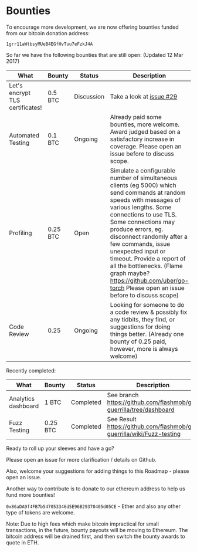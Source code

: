 
Bounties
===========

To encourage more development, we are now offering bounties 
funded from our bitcoin donation address:

`1grr11aWtbsyMUeB4EGfHvTuu7eFzkJ4A`

So far we have the following bounties that are still open:
(Updated 12 Mar 2017)

| What   | Bounty | Status | Description |
|--------|--------|--------|-------------|
|Let's encrypt TLS certificates!|0.5 BTC| Discussion | Take a look at [issue #29](https://github.com/flashmob/go-guerrilla/issues/29)
|Automated Testing| 0.1 BTC | Ongoing | Already paid some bounties, more welcome. Award judged based on a satisfactory increase in coverage. Please open an issue before to discuss scope.                                     
|Profiling| 0.25 BTC | Open | Simulate a configurable number of simultaneous clients  (eg 5000) which send commands at random speeds with messages of various lengths. Some connections to use TLS. Some connections may produce errors, eg. disconnect randomly after a few commands, issue unexpected input or timeout. Provide a report of all the bottlenecks. (Flame graph maybe? https://github.com/uber/go-torch Please open an issue before to discuss scope)
|Code Review | 0.25 | Ongoing | Looking for someone to do a code review & possibly fix any tidbits, they find, or suggestions for doing things better. (Already one bounty of 0.25 paid, however, more is always welcome)

Recently completed:


| What   | Bounty | Status | Description |
|--------|--------|--------|-------------|
|Analytics dashboard| 1 BTC | Completed | See branch https://github.com/flashmob/go-guerrilla/tree/dashboard
|Fuzz Testing | 0.25 BTC | Completed | See Result https://github.com/flashmob/go-guerrilla/wiki/Fuzz-testing

Ready to roll up your sleeves and have a go?

Please open an issue for more clarification / details on Github.

Also, welcome your suggestions for adding things to this Roadmap - please open an issue.

Another way to contribute is to donate to our ethereum address to help
us fund more bounties!

`0x86aDA9f4FB7b547053346d5E96B29370405d05CE` - Ether and also any other type of tokens are welcome.

Note: Due to high fees which make bitcoin impractical for small transactions, in the future, 
bounty payouts will be moving to Ethereum. The bitcoin address will be drained first,
and then switch the bounty awards to quote in ETH.